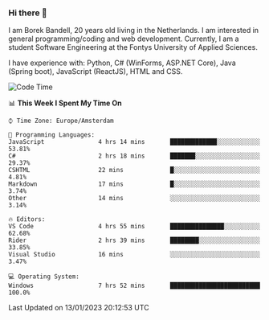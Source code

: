 ### Hi there 👋

I am Borek Bandell, 20 years old living in the Netherlands. I am interested in general programming/coding and web development. Currently, I am a student Software Engineering at the Fontys University of Applied Sciences.

I have experience with: Python, C# (WinForms, ASP.NET Core), Java (Spring boot), JavaScript (ReactJS), HTML and CSS.

<!--START_SECTION:waka-->
![Code Time](http://img.shields.io/badge/Code%20Time-338%20hrs%2056%20mins-blue)

📊 **This Week I Spent My Time On** 

```text
⌚︎ Time Zone: Europe/Amsterdam

💬 Programming Languages: 
JavaScript               4 hrs 14 mins       █████████████░░░░░░░░░░░░   53.81% 
C#                       2 hrs 18 mins       ███████░░░░░░░░░░░░░░░░░░   29.37% 
CSHTML                   22 mins             █░░░░░░░░░░░░░░░░░░░░░░░░   4.81% 
Markdown                 17 mins             █░░░░░░░░░░░░░░░░░░░░░░░░   3.74% 
Other                    14 mins             ░░░░░░░░░░░░░░░░░░░░░░░░░   3.14%

🔥 Editors: 
VS Code                  4 hrs 55 mins       ███████████████░░░░░░░░░░   62.68% 
Rider                    2 hrs 39 mins       ████████░░░░░░░░░░░░░░░░░   33.85% 
Visual Studio            16 mins             ░░░░░░░░░░░░░░░░░░░░░░░░░   3.47%

💻 Operating System: 
Windows                  7 hrs 52 mins       █████████████████████████   100.0%

```


 Last Updated on 13/01/2023 20:12:53 UTC
<!--END_SECTION:waka-->

<!--**tcBorek2002/tcBorek2002** is a ✨ _special_ ✨ repository because its `README.md` (this file) appears on your GitHub profile.

Here are some ideas to get you started:

- 🔭 I’m currently working on ...
- 🌱 I’m currently learning ...
- 👯 I’m looking to collaborate on ...
- 🤔 I’m looking for help with ...
- 💬 Ask me about ...
- 📫 How to reach me: ...
- 😄 Pronouns: ...
- ⚡ Fun fact: ...
-->
